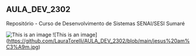 ## AULA_DEV_2302

Repositório - Curso de Desenvolvimento de Sistemas SENAI/SESI Sumaré

![This is an image](https://myoctocat.com/assets/images/base-octocat.svg)
![This is an image] (https://github.com/LauraTorelli/AULA_DEV_2302/blob/main/jesus%20am%C3%A9m.jpg)


